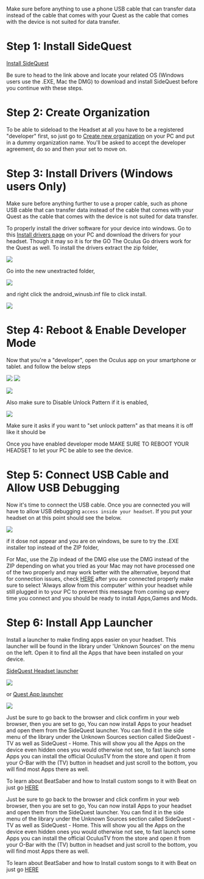 Make sure before anything to use a phone USB cable that can transfer data instead of the cable that comes with your Quest as the cable that comes with the device is not suited for data transfer.

Step 1: Install SideQuest
====================================================

 [Install SideQuest](https://sidequestvr.com/#/download)

Be sure to head to the link above and locate your related OS (Windows users use the .EXE, Mac the DMG)
to download and install SideQuest before you continue with these steps.


Step 2: Create Organization
====================================================

To be able to sideload to the Headset at all you have to be a registered "developer" first, so just go to [Create new organization](https://dashboard.oculus.com/organizations/create/) on your PC and put in a dummy organization name. You'll be asked to accept the developer agreement, do so and then your set to move on.

Step 3: Install Drivers (Windows users Only)
====================================================
Make sure before anything further to use a proper cable, such as phone USB cable that can transfer data instead of the cable that comes with your Quest as the cable that comes with the device is not suited for data transfer.

To properly install the driver software for your device into windows. Go to this [Install drivers page](https://developer.oculus.com/downloads/package/oculus-go-adb-drivers/) on your PC and download the drivers for your headset.
Though it may so it is for the GO The Oculus Go drivers work for the Quest as well.
To install the drivers extract the zip folder,

![](https://cdn.discordapp.com/attachments/608376262347587595/608756299177656320/extract_drivers.png)

Go into the new unextracted folder,

![](https://cdn.discordapp.com/attachments/608376262347587595/608755536984277002/Screenshot_1106.png)

and right click the android_winusb.inf file to click install.

![](https://cdn.discordapp.com/attachments/608376262347587595/608755617242546233/drivers.png)

Step 4: Reboot & Enable Developer Mode
====================================================
Now that you're a "developer", open the Oculus app on your smartphone or tablet. and follow the below steps

![](https://cdn.discordapp.com/attachments/608376262347587595/609103817178611732/Screenshot_2019-08-07-13-23-35.png)
![](https://cdn.discordapp.com/attachments/608376262347587595/609103731979714597/Screenshot_2019-08-07-13-23-39.png)

![](https://cdn.discordapp.com/attachments/608376262347587595/608760168230027264/enable_Dev_mode.png)

Also make sure to Disable Unlock Pattern if it is enabled,

![](https://cdn.discordapp.com/attachments/608376262347587595/609104317001105411/disable_unlock_patt.png)

Make sure it asks if you want to "set unlock pattern" as that means it is off like it should be

Once you have enabled developer mode MAKE SURE TO REBOOT YOUR HEADSET to let your PC be able to see the device.

Step 5: Connect USB Cable and Allow USB Debugging
====================================================

Now it's time to connect the USB cable. Once you are connected you will have to allow USB debugging `access inside your headset`. If you put your headset on at this point should see the below. 

![](https://cdn.discordapp.com/attachments/608376262347587595/608761133444235275/Screenshot_1113.png)


if it dose not appear and you are on windows, be sure to try the .EXE installer top instead of the ZIP folder, 

For Mac, use the Zip indead of the DMG else use the DMG instead of the ZIP depending on what you tried as your Mac may not have processed one of the two properly and may work better with the alternative, beyond that for connection issues, check [HERE](https://github.com/the-expanse/SideQuest/wiki/I-am-having-issues-Connecting-,-what-do-i-do%3F) after you are connected properly make sure to select 'Always allow from this computer' within your headset while still plugged in to your PC to prevent this message from coming up every time you connect and you should be ready to install Apps,Games and Mods.

Step 6: Install App Launcher
====================================================
Install a launcher to make finding apps easier on your headset. This launcher will be found in the library under 'Unknown Sources' on the menu on the left. Open it to find all the Apps that have been installed on your device.

[SideQuest Headset launcher](https://sidequestvr.com/#/app/90)

![](https://cdn.discordapp.com/attachments/608376262347587595/609105577175416842/Screenshot_1129.png)

or 
[Quest App launcher](https://sidequestvr.com/#/app/199)

![](https://cdn.discordapp.com/attachments/608376262347587595/614533518348910604/Screenshot_44.png)

Just be sure to go back to the browser and click confirm in your web browser, then you are set to go, You can now install Apps to your headset and open them from the SideQuest launcher. You can find it in the side menu of the library under the Unknown Sources section called SideQuest - TV as well as SideQuest - Home. This will show you all the Apps on the device even hidden ones you would otherwise not see, to fast launch some Apps you can install the official OculusTV from the store and open it from your O-Bar with the (TV) button in headset and just scroll to the bottom, you will find most Apps there as well.

To learn about BeatSaber and how to Install custom songs to it with Beat on just go [HERE](https://github.com/the-expanse/SideQuest/wiki/Beat-On,-What-is-that?)


Just be sure to go back to the browser and click confirm in your web browser, then you are set to go, You can now install Apps to your headset and open them from the SideQuest launcher. You can find it in the side menu of the library under the Unknown Sources section called SideQuest - TV as well as SideQuest - Home. This will show you all the Apps on the device even hidden ones you would otherwise not see, to fast launch some Apps you can install the official OculusTV from the store and open it from your O-Bar with the (TV) button in headset and just scroll to the bottom, you will find most Apps there as well.

To learn about BeatSaber and how to Install custom songs to it with Beat on just go [HERE](https://github.com/the-expanse/SideQuest/wiki/Beat-On,-What-is-that?)